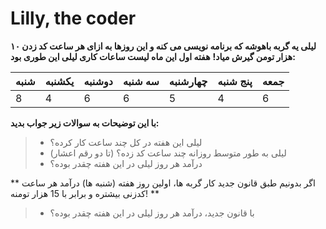 # Lilly, the coder
**لیلی یه گربه باهوشه که برنامه نویسی می کنه و این روزها به ازای هر ساعت کد زدن ۱۰ هزار تومن گیرش میاد!**
**هفته اول این ماه لیست ساعات کاری لیلی این طوری بود:**

| شنبه | یکشنبه | دوشنبه | سه شنبه | چهارشنبه | پنج شنبه | جمعه |
--------|--------|--------|--------|--------|--------|--------
|8|4|6|6|5|4|6|

**با این توضیحات به سوالات زیر جواب بدید:**
> * لیلی این هفته در کل چند ساعت کار کرده؟
> * لیلی به طور متوسط روزانه چند ساعت کد زده؟ (تا دو رقم اعشار)
> * درآمد هر روز لیلی در این هفته چقدر بوده؟

** اگر بدونیم طبق قانون جدید کار گربه ها، اولین روز هفته (شنبه ها) درآمد هر ساعت کدزنی بیشتره و برابر با 15 هزار تومنه! **
> * با قانون جدید، درآمد هر روز لیلی در این هفته چقدر بوده؟
